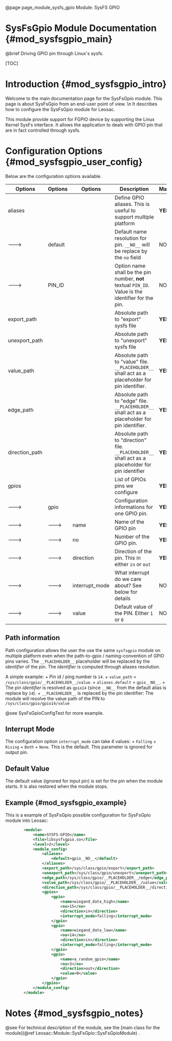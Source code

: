 @page page_module_sysfs_gpio Module: SysFS GPIO

SysFsGpio Module Documentation {#mod_sysfsgpio_main}
====================================================

@brief Driving GPIO pin through Linux's sysfs.

[TOC]

Introduction {#mod_sysfsgpio_intro}
===================================

Welcome to the main documentation page for the SysFsGpio module.
This page is about SysFsGpio from an end-user point of view. \n
It describes how to configure the SysFsGpio module for Leosac.

This module provide support for FGPIO device by supporting the
Linux Kernel SysFs interface. It allows the application to deals with
GPIO pin that are in fact controlled through sysfs.

Configuration Options {#mod_sysfsgpio_user_config}
==================================================

Below are the configuration options available.

Options | Options | Options        | Description                                                                             | Mandatory
--------|---------|----------------|-----------------------------------------------------------------------------------------|-----------
aliases |         |                | Define GPIO aliases. This is useful to support multiple platform                        | **YES**
--->    | default |                | Default name resolution for pin. `__NO__` will be replace by the `no` field             | NO 
--->    | PIN_ID  |                | Option name shall be the pin number, **not** textual `PIN_ID`. Value is the identifier for the pin. | NO
export_path |     |                | Absolute path to "export" sysfs file                                                    | **YES**
unexport_path |   |                | Absolute path to "unexport" sysfs file                                                  | **YES**
value_path |      |                | Absolute path to "value" file. `__PLACEHOLDER__` shall act as a placeholder for pin identifier.   | **YES**
edge_path  |      |                | Absolute path to "edge" file. `__PLACEHOLDER__` shall act as a placeholder for pin identifier.    | **YES**
direction_path |  |                | Absolute path to "direction" file. `__PLACEHOLDER__` shall act as a placeholder for pin identifier | **YES**
gpios   |         |                | List of GPIOs pins we configure                                                         | **YES**
--->    | gpio    |                | Configuration informations for one GPIO pin.                                            | **YES**
--->    | --->    | name           | Name of the GPIO pin                                                                    | **YES**
--->    | --->    | no             | Number of the GPIO pin.                                                                 | **YES**
--->    | --->    | direction      | Direction of the pin. This in either `in` or `out`                                      | **YES**
--->    | --->    | interrupt_mode | What interrupt do we care about? See below for details                                  | NO
--->    | --->    | value          | Default value of the PIN. Either `1` or `0`                                             | NO

Path information
----------------
Path configuration allows the user the use the same `sysfsgpio` module on multiple platform even when
the path-to-gpio / naming-convention of GPIO pins varies.
The `__PLACEHOLDER__` placeholder will be replaced by the *identifier* of the pin.
The *identifier* is computed through aliases resolution.

A simple example:
    + Pin id / ping number is `14`.
    + `value_path` = `/sys/class/gpio/__PLACEHOLDER__/value`.
    + `aliases.default` = `gpio__NO__`.
    + The pin *identifier* is resolved as `gpio14` (since `__NO__` from the default alias is replace
      by `14`).
    + `__PLACEHOLDER__` is replaced by the pin identifier: The module will resolve
      the value path of the PIN to `/sys/class/gpio/gpio14/value`
    
@see SysFsGpioConfigTest for more example.

Interrupt Mode
--------------
The configuration option `interrupt_mode` can take 4 values:
     + `Falling`
     + `Rising`
     + `Both`
     + `None`. This is the default.
This parameter is ignored for output pin.

Default Value
-------------
The default value (ignored for input pin) is set for the pin when the module
starts. It is also restored when the module stops.


Example {#mod_sysfsgpio_example}
--------------------------------

This is a example of SysFsGpio possible configuration for SysFsGpio module into Leosac:

~~~~~~~~~~~~~~~~~~~~~~~~~~~~~~~~~~~~~~~~~~~~~~~~~~~.xml
        <module>
            <name>SYSFS-GPIO</name>
            <file>libsysfsgpio.so</file>
            <level>2</level>
            <module_config>            
                <aliases>
                    <default>gpio__NO__</default>
                </aliases>
                <export_path>/sys/class/gpio/export</export_path>
                <unexport_path>/sys/class/gpio/unexport</unexport_path>
                <edge_path>/sys/class/gpio/__PLACEHOLDER__/edge</edge_path>
                <value_path>/sys/class/gpio/__PLACEHOLDER__/value</value_path>
                <direction_path>/sys/class/gpio/__PLACEHOLDER__/direction</direction_path>                
                <gpios>
                    <gpio>
                        <name>wiegand_data_high</name>
                        <no>15</no>
                        <direction>in</direction>
                        <interrupt_mode>falling</interrupt_mode>
                    </gpio>
                    <gpio>
                        <name>wiegand_data_low</name>
                        <no>14</no>
                        <direction>in</direction>
                        <interrupt_mode>falling</interrupt_mode>
                    </gpio>
                    <gpio>
                        <name>a_random_gpio</name>
                        <no>3</no>
                        <direction>out</direction>
                        <value>0</value>
                    </gpio>
                </gpios>
            </module_config>
        </module>
~~~~~~~~~~~~~~~~~~~~~~~~~~~~~~~~~~~~~~~~~~~~~~~~~~~
            
Notes {#mod_sysfsgpio_notes}
============================

@see For technical description of the module, see the
[main class for the module](@ref Leosac::Module::SysFsGpio::SysFsGpioModule) .

